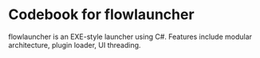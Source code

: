 # Codebook for flowlauncher

flowlauncher is an EXE-style launcher using C#. Features include modular architecture, plugin loader, UI threading.